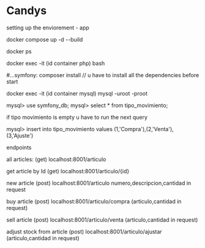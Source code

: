 # Candys

setting up the enviorement - app

docker compose up -d --build

docker ps

docker exec -it (id container php) bash

#...symfony: composer install // u have to install all the dependencies before start

docker exec -it (id container mysql) mysql -uroot -proot

mysql> use symfony_db;
mysql> select * from tipo_movimiento;

if tipo movimiento is empty u have to run the next query

mysql> insert into tipo_movimiento values (1,'Compra'),(2,'Venta'),(3,'Ajuste')

endpoints

all articles: (get)
localhost:8001/articulo 

get article by Id (get)
localhost:8001/articulo/{id}

new article (post)
localhost:8001/articulo 
numero,descripcion,cantidad in request

buy article (post)
localhost:8001/articulo/compra 
(articulo,cantidad in request)

sell article (post)
localhost:8001/articulo/venta 
(articulo,cantidad in request)

adjust stock from article (post)
localhost:8001/articulo/ajustar 
(articulo,cantidad in request)
